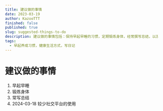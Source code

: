 ```yaml
---
title: 建议做的事情
date: 2023-03-19
author: KazooTTT
finished: false
published: true
slug: suggested-things-to-do
description: 建议做的事情包括：保持早起早睡的习惯，定期锻炼身体，经常撰写总结，以及在2024年3月18日减少社交平台的使用。
tags:
  - 早起养成习惯，健康生活方式，写日记
---
```


# 建议做的事情

1. 早起早睡
2. 锻炼身体
3. 常写总结
4. 2024-03-18 较少社交平台的使用
